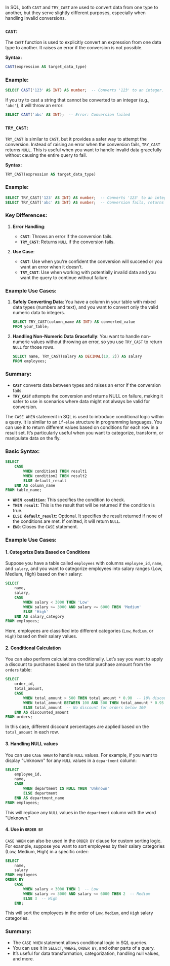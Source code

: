 In SQL, both `CAST` and `TRY_CAST` are used to convert data from one type to another, but they serve slightly different purposes, especially when handling invalid conversions.

### `CAST`:

The `CAST` function is used to explicitly convert an expression from one data type to another. It raises an error if the conversion is not possible. 

**Syntax:**

```sql
CAST(expression AS target_data_type)
```

### Example:
```sql
SELECT CAST('123' AS INT) AS number;  -- Converts '123' to an integer.
```

If you try to cast a string that cannot be converted to an integer (e.g., `'abc'`), it will throw an error:
```sql
SELECT CAST('abc' AS INT);  -- Error: Conversion failed
```

### `TRY_CAST`:

`TRY_CAST` is similar to `CAST`, but it provides a safer way to attempt the conversion. Instead of raising an error when the conversion fails, `TRY_CAST` returns `NULL`. This is useful when you want to handle invalid data gracefully without causing the entire query to fail.

**Syntax:**

```sql
TRY_CAST(expression AS target_data_type)
```

### Example:

```sql
SELECT TRY_CAST('123' AS INT) AS number;  -- Converts '123' to an integer (returns 123)
SELECT TRY_CAST('abc' AS INT) AS number;  -- Conversion fails, returns NULL instead of error
```

### Key Differences:

1. **Error Handling**:
   - **`CAST`**: Throws an error if the conversion fails.
   - **`TRY_CAST`**: Returns `NULL` if the conversion fails.

2. **Use Case**:
   - **`CAST`**: Use when you're confident the conversion will succeed or you want an error when it doesn’t.
   - **`TRY_CAST`**: Use when working with potentially invalid data and you want the query to continue without failure.

### Example Use Cases:

1. **Safely Converting Data**:
   You have a column in your table with mixed data types (numbers and text), and you want to convert only the valid numeric data to integers.

   ```sql
   SELECT TRY_CAST(column_name AS INT) AS converted_value
   FROM your_table;
   ```

2. **Handling Non-Numeric Data Gracefully**:
   You want to handle non-numeric values without throwing an error, so you use `TRY_CAST` to return `NULL` for those rows.

   ```sql
   SELECT name, TRY_CAST(salary AS DECIMAL(10, 2)) AS salary
   FROM employees;
   ```

### Summary:
- **`CAST`** converts data between types and raises an error if the conversion fails.
- **`TRY_CAST`** attempts the conversion and returns NULL on failure, making it safer to use in scenarios where data might not always be valid for conversion.



The `CASE WHEN` statement in SQL is used to introduce conditional logic within a query. It is similar to an `if-else` structure in programming languages. You can use it to return different values based on conditions for each row in a result set. It’s particularly useful when you want to categorize, transform, or manipulate data on the fly.

### Basic Syntax:
```sql
SELECT 
    CASE 
        WHEN condition1 THEN result1
        WHEN condition2 THEN result2
        ELSE default_result
    END AS column_name
FROM table_name;
```

- **`WHEN condition`**: This specifies the condition to check.
- **`THEN result`**: This is the result that will be returned if the condition is true.
- **`ELSE default_result`**: Optional. It specifies the result returned if none of the conditions are met. If omitted, it will return `NULL`.
- **`END`**: Closes the `CASE` statement.

### Example Use Cases:

#### 1. **Categorize Data Based on Conditions**

Suppose you have a table called `employees` with columns `employee_id`, `name`, and `salary`, and you want to categorize employees into salary ranges (Low, Medium, High) based on their salary:

```sql
SELECT 
    name,
    salary,
    CASE 
        WHEN salary < 3000 THEN 'Low'
        WHEN salary >= 3000 AND salary <= 6000 THEN 'Medium'
        ELSE 'High'
    END AS salary_category
FROM employees;
```

Here, employees are classified into different categories (`Low`, `Medium`, or `High`) based on their salary values.

#### 2. **Conditional Calculation**

You can also perform calculations conditionally. Let’s say you want to apply a discount to purchases based on the total purchase amount from the `orders` table:

```sql
SELECT 
    order_id,
    total_amount,
    CASE 
        WHEN total_amount > 500 THEN total_amount * 0.90  -- 10% discount for orders > 500
        WHEN total_amount BETWEEN 100 AND 500 THEN total_amount * 0.95  -- 5% discount for orders between 100 and 500
        ELSE total_amount  -- No discount for orders below 100
    END AS discounted_amount
FROM orders;
```

In this case, different discount percentages are applied based on the `total_amount` in each row.

#### 3. **Handling NULL values**

You can use `CASE WHEN` to handle `NULL` values. For example, if you want to display "Unknown" for any `NULL` values in a `department` column:

```sql
SELECT 
    employee_id,
    name,
    CASE 
        WHEN department IS NULL THEN 'Unknown'
        ELSE department
    END AS department_name
FROM employees;
```

This will replace any `NULL` values in the `department` column with the word "Unknown."

#### 4. **Use in `ORDER BY`**

`CASE WHEN` can also be used in the `ORDER BY` clause for custom sorting logic. For example, suppose you want to sort employees by their salary categories (Low, Medium, High) in a specific order:

```sql
SELECT 
    name, 
    salary
FROM employees
ORDER BY 
    CASE 
        WHEN salary < 3000 THEN 1  -- Low
        WHEN salary >= 3000 AND salary <= 6000 THEN 2  -- Medium
        ELSE 3  -- High
    END;
```

This will sort the employees in the order of `Low`, `Medium`, and `High` salary categories.

### Summary:
- The `CASE WHEN` statement allows conditional logic in SQL queries.
- You can use it in `SELECT`, `WHERE`, `ORDER BY`, and other parts of a query.
- It’s useful for data transformation, categorization, handling null values, and more.

